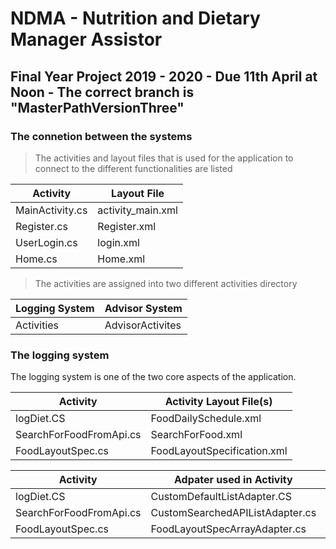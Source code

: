 # NDMA - Nutrition and Dietary Manager Assistor

## Final Year Project 2019 - 2020 - Due 11th April at Noon - The correct branch is "MasterPathVersionThree"

### The connetion between the systems

> The activities and layout files that is used for the application to connect to the different functionalities are listed

| Activity        | Layout File       |
| --------------- | ----------------- |
| MainActivity.cs | activity_main.xml |
| Register.cs     | Register.xml      |
| UserLogin.cs    | login.xml         |
| Home.cs         | Home.xml          |

> The activities are assigned into two different activities directory

| Logging System | Advisor System   |
| -------------- | ---------------- |
| Activities     | AdvisorActivites |

### The logging system

The logging system is one of the two core aspects of the application.

| Activity                | Activity Layout File(s)     |
| ----------------------- | --------------------------- |
| logDiet.CS              | FoodDailySchedule.xml       | LogDiet.xml | foodloggedlist.Xml |
| SearchForFoodFromApi.cs | SearchForFood.xml           | SearchForFoodListView.xml | NA |
| FoodLayoutSpec.cs       | FoodLayoutSpecification.xml | NA | NA |

| Activity                | Adpater used in Activity        | Adapter layout file                |
| ----------------------- | ------------------------------- | ---------------------------------- |
| logDiet.CS              | CustomDefaultListAdapter.CS     | CustomSimpleListLayout.xml         |
| SearchForFoodFromApi.cs | CustomSearchedAPIListAdapter.cs | DisplaySearchedAPIListLayout.xml   |
| FoodLayoutSpec.cs       | FoodLayoutSpecArrayAdapter.cs   | FoodLayoutSpecListViewContents.xml |
